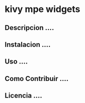 kivy mpe widgets
==========================

## Descripcion ....

## Instalacion ....

## Uso ....

## Como Contribuir ....

## Licencia ....
